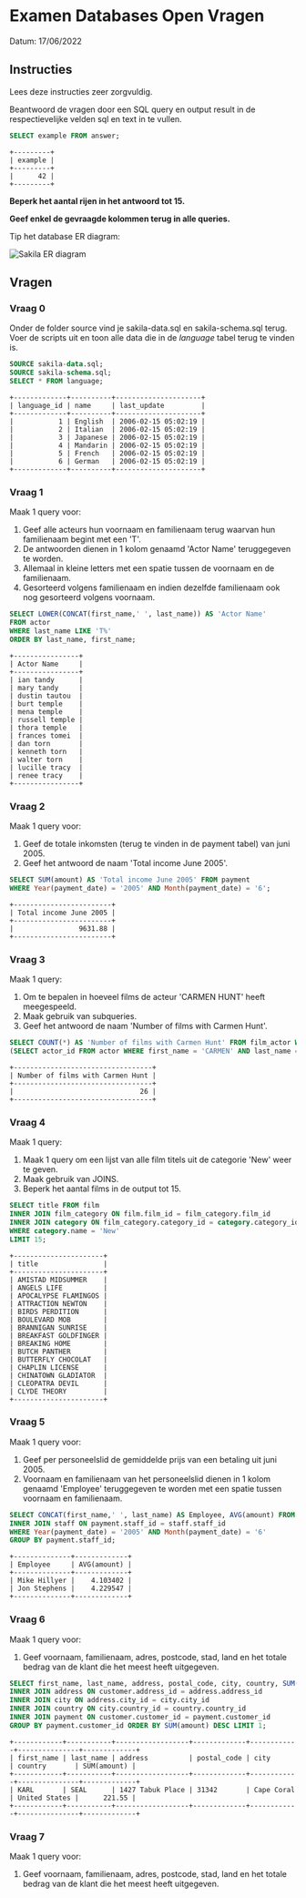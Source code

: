 # Examen Databases Open Vragen

Datum: 17/06/2022

## Instructies

Lees deze instructies zeer zorgvuldig.

Beantwoord de vragen door een SQL query en output result in de respectievelijke velden sql en text in te vullen. 

```sql
SELECT example FROM answer;
```

```text
+---------+
| example |
+---------+
|      42 |
+---------+
```

**Beperk het aantal rijen in het antwoord tot 15.**

**Geef enkel de gevraagde kolommen terug in alle queries.**

Tip het database ER diagram:

![Sakila ER diagram](./img/sakila-schema.png)

## Vragen

### Vraag 0

Onder de folder source vind je sakila-data.sql en sakila-schema.sql terug. Voer de scripts uit en toon alle data die in de *language* tabel terug te vinden is.

```sql
SOURCE sakila-data.sql;
SOURCE sakila-schema.sql;
SELECT * FROM language;
```

```text
+-------------+----------+---------------------+
| language_id | name     | last_update         |
+-------------+----------+---------------------+
|           1 | English  | 2006-02-15 05:02:19 |
|           2 | Italian  | 2006-02-15 05:02:19 |
|           3 | Japanese | 2006-02-15 05:02:19 |
|           4 | Mandarin | 2006-02-15 05:02:19 |
|           5 | French   | 2006-02-15 05:02:19 |
|           6 | German   | 2006-02-15 05:02:19 |
+-------------+----------+---------------------+
```

### Vraag 1

Maak 1 query voor:

1. Geef alle acteurs hun voornaam en familienaam terug waarvan hun familienaam begint met een 'T'.
1. De antwoorden dienen in 1 kolom genaamd 'Actor Name' teruggegeven te worden.
1. Allemaal in kleine letters met een spatie tussen de voornaam en de familienaam.
1. Gesorteerd volgens familienaam en indien dezelfde familienaam ook nog gesorteerd volgens voornaam.

```sql
SELECT LOWER(CONCAT(first_name,' ', last_name)) AS 'Actor Name' 
FROM actor 
WHERE last_name LIKE 'T%'
ORDER BY last_name, first_name;
```

```text
+----------------+
| Actor Name     |
+----------------+
| ian tandy      |
| mary tandy     |
| dustin tautou  |
| burt temple    |
| mena temple    |
| russell temple |
| thora temple   |
| frances tomei  |
| dan torn       |
| kenneth torn   |
| walter torn    |
| lucille tracy  |
| renee tracy    |
+----------------+
```

### Vraag 2

Maak 1 query voor:

1. Geef de totale inkomsten (terug te vinden in de payment tabel) van juni 2005.
1. Geef het antwoord de naam 'Total income June 2005'.

```sql
SELECT SUM(amount) AS 'Total income June 2005' FROM payment 
WHERE Year(payment_date) = '2005' AND Month(payment_date) = '6'; 
```

```text
+------------------------+
| Total income June 2005 |
+------------------------+
|                9631.88 |
+------------------------+
```

### Vraag 3

Maak 1 query:

1. Om te bepalen in hoeveel films de acteur 'CARMEN HUNT' heeft meegespeeld.
1. Maak gebruik van subqueries.
1. Geef het antwoord de naam 'Number of films with Carmen Hunt'.

```sql
SELECT COUNT(*) AS 'Number of films with Carmen Hunt' FROM film_actor WHERE actor_id IN 
(SELECT actor_id FROM actor WHERE first_name = 'CARMEN' AND last_name = 'HUNT'); 
```

```text
+----------------------------------+
| Number of films with Carmen Hunt |
+----------------------------------+
|                               26 |
+----------------------------------+
```

### Vraag 4

Maak 1 query:

1. Maak 1 query om een lijst van alle film titels uit de categorie 'New' weer te geven.
1. Maak gebruik van JOINS.
1. Beperk het aantal films in de output tot 15.

```sql
SELECT title FROM film 
INNER JOIN film_category ON film.film_id = film_category.film_id
INNER JOIN category ON film_category.category_id = category.category_id
WHERE category.name = 'New'
LIMIT 15; 
```

```text
+----------------------+
| title                |
+----------------------+
| AMISTAD MIDSUMMER    |
| ANGELS LIFE          |
| APOCALYPSE FLAMINGOS |
| ATTRACTION NEWTON    |
| BIRDS PERDITION      |
| BOULEVARD MOB        |
| BRANNIGAN SUNRISE    |
| BREAKFAST GOLDFINGER |
| BREAKING HOME        |
| BUTCH PANTHER        |
| BUTTERFLY CHOCOLAT   |
| CHAPLIN LICENSE      |
| CHINATOWN GLADIATOR  |
| CLEOPATRA DEVIL      |
| CLYDE THEORY         |
+----------------------+
```

### Vraag 5

Maak 1 query voor:

1. Geef per personeelslid de gemiddelde prijs van een betaling uit juni 2005.
1. Voornaam en familienaam van het personeelslid dienen in 1 kolom genaamd 'Employee' teruggegeven te worden met een spatie tussen voornaam en familienaam.

```sql
SELECT CONCAT(first_name,' ', last_name) AS Employee, AVG(amount) FROM payment
INNER JOIN staff ON payment.staff_id = staff.staff_id
WHERE Year(payment_date) = '2005' AND Month(payment_date) = '6'
GROUP BY payment.staff_id;
```

```text
+--------------+-------------+
| Employee     | AVG(amount) |
+--------------+-------------+
| Mike Hillyer |    4.103402 |
| Jon Stephens |    4.229547 |
+--------------+-------------+
```

### Vraag 6

Maak 1 query voor:

1. Geef voornaam, familienaam, adres, postcode, stad, land en het totale bedrag van de klant die het meest heeft uitgegeven.

```sql
SELECT first_name, last_name, address, postal_code, city, country, SUM(amount) FROM customer
INNER JOIN address ON customer.address_id = address.address_id
INNER JOIN city ON address.city_id = city.city_id
INNER JOIN country ON city.country_id = country.country_id
INNER JOIN payment ON customer.customer_id = payment.customer_id
GROUP BY payment.customer_id ORDER BY SUM(amount) DESC LIMIT 1;
```

```text
+------------+-----------+------------------+-------------+------------+---------------+-------------+
| first_name | last_name | address          | postal_code | city       | country       | SUM(amount) |
+------------+-----------+------------------+-------------+------------+---------------+-------------+
| KARL       | SEAL      | 1427 Tabuk Place | 31342       | Cape Coral | United States |      221.55 |
+------------+-----------+------------------+-------------+------------+---------------+-------------+
```

### Vraag 7

Maak 1 query voor:

1. Geef voornaam, familienaam, adres, postcode, stad, land en het totale bedrag van de klant die het meest heeft uitgegeven.

```sql

```

```text

```
